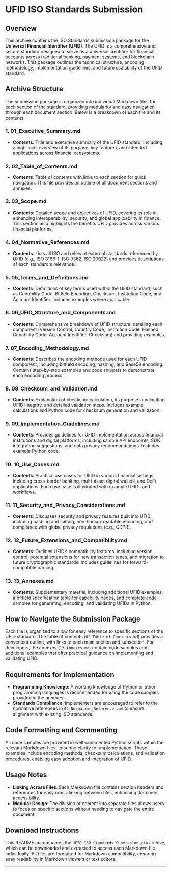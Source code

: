 # UFID ISO Standards Submission

## Overview

This archive contains the ISO Standards submission package for the **Universal Financial Identifier (UFID)**. The UFID is a comprehensive and secure standard designed to serve as a universal identifier for financial accounts across traditional banking, payment systems, and blockchain networks. This package outlines the technical structure, encoding methodology, implementation guidelines, and future scalability of the UFID standard.

## Archive Structure

The submission package is organized into individual Markdown files for each section of the standard, providing modularity and easy navigation through each document section. Below is a breakdown of each file and its contents:

### 1. 01_Executive_Summary.md

- **Contents**: Title and executive summary of the UFID standard, including a high-level overview of its purpose, key features, and intended applications across financial ecosystems.

### 2. 02_Table_of_Contents.md

- **Contents**: Table of contents with links to each section for quick navigation. This file provides an outline of all document sections and annexes.

### 3. 03_Scope.md

- **Contents**: Detailed scope and objectives of UFID, covering its role in enhancing interoperability, security, and global applicability in finance. This section also highlights the benefits UFID provides across various financial platforms.

### 4. 04_Normative_References.md

- **Contents**: Lists all ISO and relevant external standards referenced by UFID (e.g., ISO 3166-1, ISO 9362, ISO 20022) and provides descriptions of each standard's relevance.

### 5. 05_Terms_and_Definitions.md

- **Contents**: Definitions of key terms used within the UFID standard, such as Capability Code, Bitfield Encoding, Checksum, Institution Code, and Account Identifier. Includes examples where applicable.

### 6. 06_UFID_Structure_and_Components.md

- **Contents**: Comprehensive breakdown of UFID structure, detailing each component (Version Control, Country Code, Institution Code, Hashed Capability Code, Account Identifier, Checksum) and providing examples.

### 7. 07_Encoding_Methodology.md

- **Contents**: Describes the encoding methods used for each UFID component, including bitfield encoding, hashing, and Base58 encoding. Contains step-by-step examples and code snippets to demonstrate each encoding process.

### 8. 08_Checksum_and_Validation.md

- **Contents**: Explanation of checksum calculation, its purpose in validating UFID integrity, and detailed validation steps. Includes example calculations and Python code for checksum generation and validation.

### 9. 09_Implementation_Guidelines.md

- **Contents**: Provides guidelines for UFID implementation across financial institutions and digital platforms, including sample API endpoints, SDK integration suggestions, and data privacy recommendations. Includes example Python code.

### 10. 10_Use_Cases.md

- **Contents**: Practical use cases for UFID in various financial settings, including cross-border banking, multi-asset digital wallets, and DeFi applications. Each use case is illustrated with example UFIDs and workflows.

### 11. 11_Security_and_Privacy_Considerations.md

- **Contents**: Discusses security and privacy features built into UFID, including hashing and salting, non-human-readable encoding, and compliance with global privacy regulations (e.g., GDPR).

### 12. 12_Future_Extensions_and_Compatibility.md

- **Contents**: Outlines UFID’s compatibility features, including version control, potential extensions for new transaction types, and migration to future cryptographic standards. Includes guidelines for forward-compatible parsing.

### 13. 13_Annexes.md

- **Contents**: Supplementary material, including additional UFID examples, a bitfield specification table for capability codes, and complete code samples for generating, encoding, and validating UFIDs in Python.

## How to Navigate the Submission Package

Each file is organized to allow for easy reference to specific sections of the UFID standard. The table of contents (`02_Table_of_Contents.md`) provides a convenient outline, with links to each main section and subsection. For developers, the annexes (`13_Annexes.md`) contain code samples and additional examples that offer practical guidance on implementing and validating UFID.

## Requirements for Implementation

- **Programming Knowledge**: A working knowledge of Python or other programming languages is recommended for using the code samples provided in the annexes.
- **Standards Compliance**: Implementers are encouraged to refer to the normative references in `04_Normative_References.md` to ensure alignment with existing ISO standards.

## Code Formatting and Commenting

All code samples are provided in well-commented Python scripts within the relevant Markdown files, ensuring clarity for implementation. These examples include encoding methods, checksum calculations, and validation procedures, enabling easy adoption and integration of UFID.

## Usage Notes

- **Linking Across Files**: Each Markdown file contains section headers and references for easy cross-linking between files, enhancing document accessibility.
- **Modular Design**: The division of content into separate files allows users to focus on specific sections without needing to navigate the entire document.

## Download Instructions

This README accompanies the `UFID_ISO_Standards_Submission.zip` archive, which can be downloaded and extracted to access each Markdown file individually. All files are formatted for Markdown compatibility, ensuring easy readability in Markdown viewers or text editors.

---
